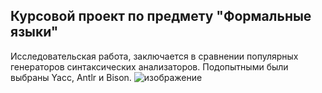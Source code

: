 Курсовой проект по предмету "Формальные языки"
-----------------------------------
Исследовательская работа, заключается в сравнении популярных генераторов синтаксических анализаторов.
Подопытными были выбраны Yacc, Antlr и Bison.
![изображение](https://user-images.githubusercontent.com/90143524/197366004-7bcdcda2-6634-4cba-a114-8aa6c5ff461b.png)
